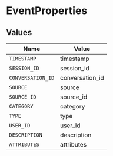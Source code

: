 # EventProperties


## Values

| Name              | Value             |
| ----------------- | ----------------- |
| `TIMESTAMP`       | timestamp         |
| `SESSION_ID`      | session_id        |
| `CONVERSATION_ID` | conversation_id   |
| `SOURCE`          | source            |
| `SOURCE_ID`       | source_id         |
| `CATEGORY`        | category          |
| `TYPE`            | type              |
| `USER_ID`         | user_id           |
| `DESCRIPTION`     | description       |
| `ATTRIBUTES`      | attributes        |
